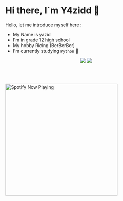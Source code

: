 # Hi there, I`m Y4zidd 👋

Hello, let me introduce myself here :
- My Name is yazid 
- I'm in grade 12 high school
- My hobby Ricing (BerBerBer)
-  I'm currently studying `Python` 🐍  


<p align="center">
  <img src="https://img.shields.io/badge/-Python-black?style=flat-square&logo=python" />
  <img src="https://img.shields.io/badge/-Git-black?style=flat-square&logo=git" />
 </p>
<br>
<a align="center" href="https://github.com/Y4zidd/">



</a>

<br>

</p>

<p align="center">

<a href="https://open.spotify.com/album/3pepTeuEGPpmGF3oOwboo0?si=DSnDVbgSQ4uH8lAHEhUEQQ?si=yb1PaPVnRgiTYedy8r6i_g&utm_source=copy-link&context=spotify%3Aplaylist%3A37i9dQZF1EIVoBTSiHHsdx&dl_branch=1" target="_blank"><img src="https://now-playing-on-spotify.vercel.app/api/spotify" alt="Spotify Now Playing" width="350"/></a>

</p>
